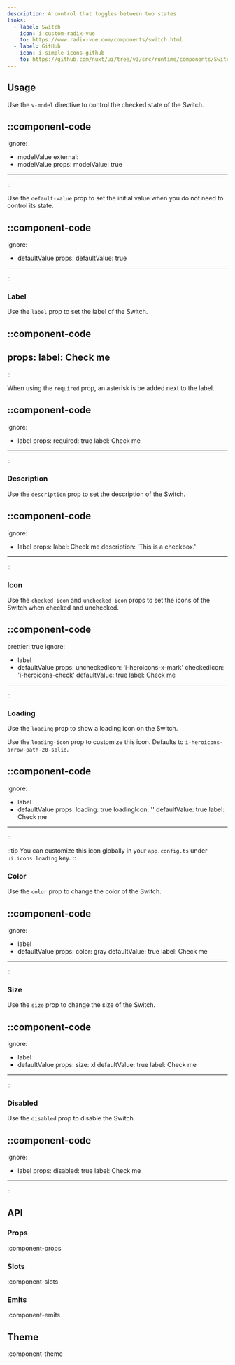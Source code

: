 ```yaml
---
description: A control that toggles between two states.
links:
  - label: Switch
    icon: i-custom-radix-vue
    to: https://www.radix-vue.com/components/switch.html
  - label: GitHub
    icon: i-simple-icons-github
    to: https://github.com/nuxt/ui/tree/v3/src/runtime/components/Switch.vue
---
```


## Usage

Use the `v-model` directive to control the checked state of the Switch.

::component-code
---
ignore:
  - modelValue
external:
  - modelValue
props:
  modelValue: true
---
::

Use the `default-value` prop to set the initial value when you do not need to control its state.

::component-code
---
ignore:
  - defaultValue
props:
  defaultValue: true
---
::

### Label

Use the `label` prop to set the label of the Switch.

::component-code
---
props:
  label: Check me
---
::

When using the `required` prop, an asterisk is be added next to the label.

::component-code
---
ignore:
  - label
props:
  required: true
  label: Check me
---
::

### Description

Use the `description` prop to set the description of the Switch.

::component-code
---
ignore:
  - label
props:
  label: Check me
  description: 'This is a checkbox.'
---
::

### Icon

Use the `checked-icon` and `unchecked-icon` props to set the icons of the Switch when checked and unchecked.

::component-code
---
prettier: true
ignore:
  - label
  - defaultValue
props:
  uncheckedIcon: 'i-heroicons-x-mark'
  checkedIcon: 'i-heroicons-check'
  defaultValue: true
  label: Check me
---
::

### Loading

Use the `loading` prop to show a loading icon on the Switch.

Use the `loading-icon` prop to customize this icon. Defaults to `i-heroicons-arrow-path-20-solid`.

::component-code
---
ignore:
  - label
  - defaultValue
props:
  loading: true
  loadingIcon: ''
  defaultValue: true
  label: Check me
---
::

::tip
You can customize this icon globally in your `app.config.ts` under `ui.icons.loading` key.
::

### Color

Use the `color` prop to change the color of the Switch.

::component-code
---
ignore:
  - label
  - defaultValue
props:
  color: gray
  defaultValue: true
  label: Check me
---
::

### Size

Use the `size` prop to change the size of the Switch.

::component-code
---
ignore:
  - label
  - defaultValue
props:
  size: xl
  defaultValue: true
  label: Check me
---
::

### Disabled

Use the `disabled` prop to disable the Switch.

::component-code
---
ignore:
  - label
props:
  disabled: true
  label: Check me
---
::

## API

### Props

:component-props

### Slots

:component-slots

### Emits

:component-emits

## Theme

:component-theme
